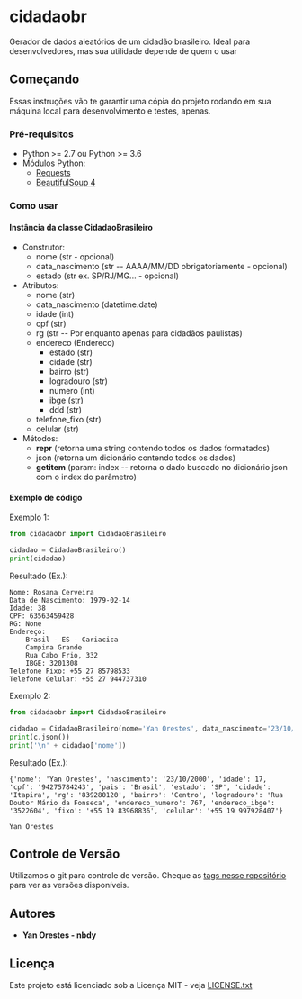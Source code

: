 # cidadaobr
Gerador de dados aleatórios de um cidadão brasileiro. Ideal para desenvolvedores, mas sua utilidade depende de quem o usar

## Começando
Essas instruções vão te garantir uma cópia do projeto rodando em sua máquina local para desenvolvimento e testes, apenas.

### Pré-requisitos
* Python >= 2.7 ou Python >= 3.6
* Módulos Python:
	* [Requests](https://docs.python-requests.org/pt_BR/latest/)
	* [BeautifulSoup 4](https://www.crummy.com/software/BeautifulSoup/bs4/doc/)

### Como usar
#### Instância da classe CidadaoBrasileiro
* Construtor:
	* nome (str - opcional)
	* data_nascimento (str -- AAAA/MM/DD obrigatoriamente - opcional)
	* estado (str ex. SP/RJ/MG... - opcional)
* Atributos:
	* nome (str)
	* data_nascimento (datetime.date)
	* idade (int)
	* cpf (str)
	* rg (str -- Por enquanto apenas para cidadãos paulistas)
	* endereco (Endereco)
		* estado (str)
		* cidade (str)
		* bairro (str)
		* logradouro (str)
		* numero (int)
		* ibge (str)
		* ddd (str)
	* telefone_fixo (str)
	* celular (str)
* Métodos:
	* __repr__ (retorna uma string contendo todos os dados formatados)
	* json (retorna um dicionário contendo todos os dados)
	* __getitem__ (param: index -- retorna o dado buscado no dicionário json com o index do parâmetro)

#### Exemplo de código
Exemplo 1:
```python
from cidadaobr import CidadaoBrasileiro

cidadao = CidadaoBrasileiro()
print(cidadao)
```
Resultado (Ex.):
```
Nome: Rosana Cerveira
Data de Nascimento: 1979-02-14
Idade: 38
CPF: 63563459428
RG: None
Endereço:
	Brasil - ES - Cariacica
	Campina Grande
	Rua Cabo Frio, 332
	IBGE: 3201308
Telefone Fixo: +55 27 85798533
Telefone Celular: +55 27 944737310
```

Exemplo 2:
```python
from cidadaobr import CidadaoBrasileiro

cidadao = CidadaoBrasileiro(nome='Yan Orestes', data_nascimento='23/10/2000', estado='SP')
print(c.json())
print('\n' + cidadao['nome'])
```
Resultado (Ex.):
```
{'nome': 'Yan Orestes', 'nascimento': '23/10/2000', 'idade': 17, 'cpf': '94275784243', 'pais': 'Brasil', 'estado': 'SP', 'cidade': 'Itapira', 'rg': '839280120', 'bairro': 'Centro', 'logradouro': 'Rua Doutor Mário da Fonseca', 'endereco_numero': 767, 'endereco_ibge': '3522604', 'fixo': '+55 19 83968836', 'celular': '+55 19 997928407'}

Yan Orestes
```

## Controle de Versão
Utilizamos o git para controle de versão. Cheque as [tags nesse repositório](https://github.com/yanorestes/cidadaobr/tags) para ver as versões disponíveis.

## Autores
* **Yan Orestes - nbdy**

## Licença
Este projeto está licenciado sob a Licença MIT - veja [LICENSE.txt](LICENSE.txt)